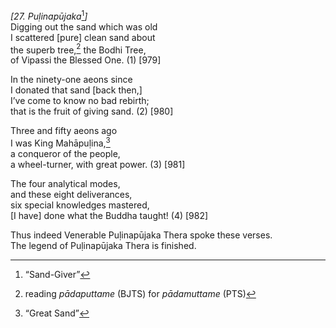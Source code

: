 *\[27. Puḷinapūjaka*[^1]*\]*  
Digging out the sand which was old  
I scattered \[pure\] clean sand about  
the superb tree,[^2] the Bodhi Tree,  
of Vipassi the Blessed One. (1) \[979\]

In the ninety-one aeons since  
I donated that sand \[back then,\]  
I’ve come to know no bad rebirth;  
that is the fruit of giving sand. (2) \[980\]

Three and fifty aeons ago  
I was King Mahāpuḷina,[^3]  
a conqueror of the people,  
a wheel-turner, with great power. (3) \[981\]

The four analytical modes,  
and these eight deliverances,  
six special knowledges mastered,  
\[I have\] done what the Buddha taught! (4) \[982\]

Thus indeed Venerable Puḷinapūjaka Thera spoke these verses.  
The legend of Puḷinapūjaka Thera is finished.  
[^1]: “Sand-Giver”  
[^2]: reading *pādaputtame* (BJTS) for *pādamuttame* (PTS)  
[^3]: “Great Sand”
